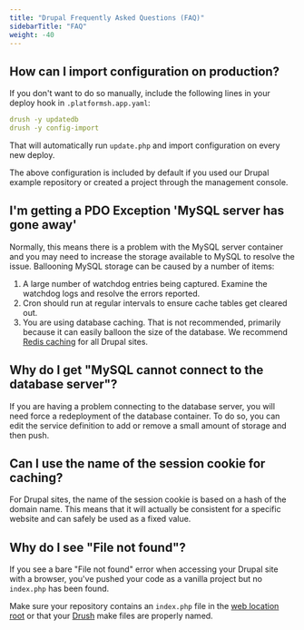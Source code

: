 ```yaml
---
title: "Drupal Frequently Asked Questions (FAQ)"
sidebarTitle: "FAQ"
weight: -40
---
```


## How can I import configuration on production?

If you don't want to do so manually, include the following lines in your deploy hook in `.platformsh.app.yaml`:

```yaml
drush -y updatedb
drush -y config-import
```

That will automatically run `update.php` and import configuration on every new deploy.

The above configuration is included by default if you used our Drupal example repository or created a project through the management console.

## I'm getting a PDO Exception 'MySQL server has gone away'

Normally, this means there is a problem with the MySQL server container and you may need to increase the storage available to MySQL to resolve the issue. Ballooning MySQL storage can be caused by a number of items:

1. A large number of watchdog entries being captured.  Examine the watchdog logs and resolve the errors reported.
2. Cron should run at regular intervals to ensure cache tables get cleared out.
3. You are using database caching.  That is not recommended, primarily because it can easily balloon the size of the database.  We recommend [Redis caching](/guides/drupal9/redis.md) for all Drupal sites.

## Why do I get "MySQL cannot connect to the database server"?

If you are having a problem connecting to the database server, you will need force a redeployment of the database container. To do so, you can edit the service definition to add or remove a small amount of storage and then push.

## Can I use the name of the session cookie for caching?

For Drupal sites, the name of the session cookie is based on a hash of the domain name. This means that it will actually be consistent for a specific website and can safely be used as a fixed value.

## Why do I see "File not found"?

If you see a bare "File not found" error when accessing your Drupal site with a browser,
you've pushed your code as a vanilla project but no `index.php` has been found.

Make sure your repository contains an `index.php` file in the [web location root](../../configuration/app/web.md#locations)
or that your [Drush](../../frameworks/drupal7/drush.md) make files are properly named.
